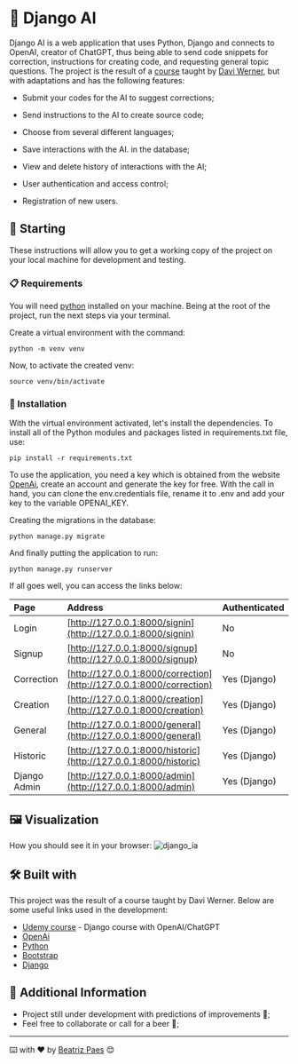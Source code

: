 # 🐾 Django AI

Django AI is a web application that uses Python, Django and connects to OpenAI, creator of ChatGPT, thus being able to
send code snippets for correction, instructions for creating code, and requesting general topic questions. The project
is the result of a [course](https://www.udemy.com/course/curso-de-django-com-openai-chatgpt/) taught
by [Davi Werner](https://www.linkedin.com/in/dwl), but with adaptations and has the following features:

- Submit your codes for the AI to suggest corrections;

- Send instructions to the AI to create source code;

- Choose from several different languages;

- Save interactions with the AI. in the database;

- View and delete history of interactions with the AI;

- User authentication and access control;

- Registration of new users.

## 🚀 Starting

These instructions will allow you to get a working copy of the project on your local machine for
development and testing.

### 📋 Requirements

You will need [python](https://www.python.org) installed on your machine. Being at the root of the project, run the
next steps via your terminal.

Create a virtual environment with the command:

```
python -m venv venv
```

Now, to activate the created venv:

```
source venv/bin/activate
```

### 🔧 Installation

With the virtual environment activated, let's install the dependencies.
To install all of the Python modules and packages listed in requirements.txt file, use:

```
pip install -r requirements.txt
```

To use the application, you need a key which is obtained from the
website [OpenAi](https://platform.openai.com/account/api-keys), create an account and generate the key for free.
With the call in hand, you can clone the env.credentials file, rename it to .env and add your key to the variable
OPENAI_KEY.


Creating the migrations in the database:

```
python manage.py migrate
```

And finally putting the application to run:

```
python manage.py runserver
```

If all goes well, you can access the links below:

| Page         | Address                                                              | Authenticated |
|:-------------|:---------------------------------------------------------------------|:--------------|
| Login        | [http://127.0.0.1:8000/signin](http://127.0.0.1:8000/signin)         | No            |
| Signup       | [http://127.0.0.1:8000/signup](http://127.0.0.1:8000/signup)         | No            |
| Correction   | [http://127.0.0.1:8000/correction](http://127.0.0.1:8000/correction) | Yes (Django)  |
| Creation     | [http://127.0.0.1:8000/creation](http://127.0.0.1:8000/creation)     | Yes (Django)  |
| General      | [http://127.0.0.1:8000/general](http://127.0.0.1:8000/general)       | Yes (Django)  |
| Historic     | [http://127.0.0.1:8000/historic](http://127.0.0.1:8000/historic)     | Yes (Django)  |
| Django Admin | [http://127.0.0.1:8000/admin](http://127.0.0.1:8000/admin)           | Yes (Django)  |

## 🖼️ Visualization

How you should see it in your browser:
![django_ia](https://github.com/Beatriz-Paes/django_ai/assets/59239202/69e1afa2-9dcb-45d7-b6ae-cb078906bdd9)

## 🛠️ Built with

This project was the result of a course taught by Davi Werner. Below are some useful links used in the
development:

* [Udemy course](https://www.udemy.com/course/curso-de-django-com-openai-chatgpt/) - Django course with
  OpenAI/ChatGPT
* [OpenAi](https://openai.com/)
* [Python](https://www.python.org/)
* [Bootstrap](https://getbootstrap.com/)
* [Django](https://www.djangoproject.com/)

## 🎁 Additional Information

* Project still under development with predictions of improvements 📢;
* Feel free to collaborate or call for a beer 🍺;

---
⌨️ with ❤️ by [Beatriz Paes](https://github.com/beatriz-paes) 😊
